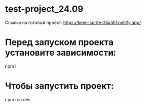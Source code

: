 # test-project_24.09
Ссылка на готовый проект: https://keen-sprite-35a55f.netlify.app/

# Перед запуском проекта установите зависимости: 
npm i

# Чтобы запустить проект: 
npm run dev

